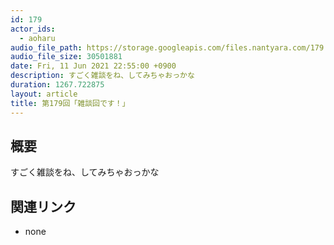 ```yaml
---
id: 179
actor_ids:
  - aoharu
audio_file_path: https://storage.googleapis.com/files.nantyara.com/179.mp3
audio_file_size: 30501881
date: Fri, 11 Jun 2021 22:55:00 +0900
description: すごく雑談をね、してみちゃおっかな
duration: 1267.722875
layout: article
title: 第179回「雑談回です！」
---
```

## 概要

すごく雑談をね、してみちゃおっかな

## 関連リンク

* none
